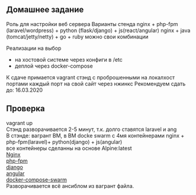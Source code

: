 ## Домашнее задание
Роль для настройки веб сервера
Варианты стенда
nginx + php-fpm (laravel/wordpress) + python (flask/django) + js(react/angular)
nginx + java (tomcat/jetty/netty) + go + ruby
можно свои комбинации

Реализации на выбор
- на хостовой системе через конфиги в /etc
- деплой через docker-compose

К сдаче примается
vagrant стэнд с проброшенными на локалхост портами
каждый порт на свой сайт
через нжинкс
Рекомендуем сдать до: 16.03.2020 

## Проверка
vagrant up  
Стэнд разворачивается 2-5 минут, т.к. долго ставятся laravel и ang   
В стэнде: вагрант ВМ, в ВМ docke swarm с 4мя контейнерами nginx + php-fpm(laravel)+ python(django) + js(angular)  
все контейнеры сделанны на основе Alpine:latest  
[Nginx](./nginx)  
[php-fpm](./php-fpm/)  
[django](./django/)  
[angular](./ang/)  
[docker-compose-swarm](docker_compose-swarm.yaml)  
Разворачивается всё ансиблом из вагрант файла.  